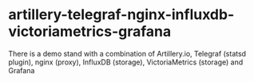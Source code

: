 # artillery-telegraf-nginx-influxdb-victoriametrics-grafana
There is a demo stand with a combination of Artillery.io, Telegraf (statsd plugin), nginx (proxy), InfluxDB (storage), VictoriaMetrics (storage) and Grafana
